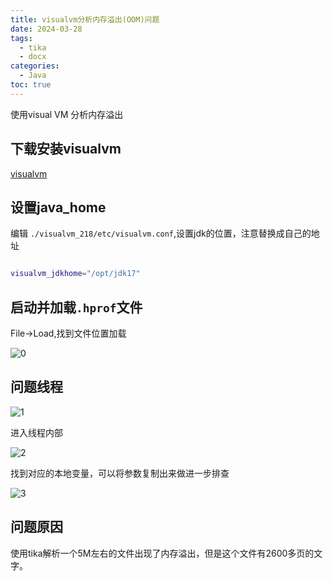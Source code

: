 ```yaml
---
title: visualvm分析内存溢出(OOM)问题
date: 2024-03-28
tags:
  - tika
  - docx
categories:
  - Java
toc: true
---
```


使用visual VM 分析内存溢出

<!-- more -->

##  下载安装visualvm

[visualvm](https://github.com/oracle/visualvm/releases/download/2.1.8/visualvm_218.zip)

## 设置java_home

编辑 `./visualvm_218/etc/visualvm.conf`,设置jdk的位置，注意替换成自己的地址

```bash

visualvm_jdkhome="/opt/jdk17"
```

## 启动并加载`.hprof`文件

File->Load,找到文件位置加载

![0](https://test-fsservice.oss-cn-shanghai.aliyuncs.com/fs/test/2024/202403281836913.png)

## 问题线程

![1](https://test-fsservice.oss-cn-shanghai.aliyuncs.com/fs/test/2024/202403281837054.png)

进入线程内部

![2](https://test-fsservice.oss-cn-shanghai.aliyuncs.com/fs/test/2024/202403281838875.png)

找到对应的本地变量，可以将参数复制出来做进一步排查

![3](https://test-fsservice.oss-cn-shanghai.aliyuncs.com/fs/test/2024/202403281840215.png)

## 问题原因

使用tika解析一个5M左右的文件出现了内存溢出，但是这个文件有2600多页的文字。